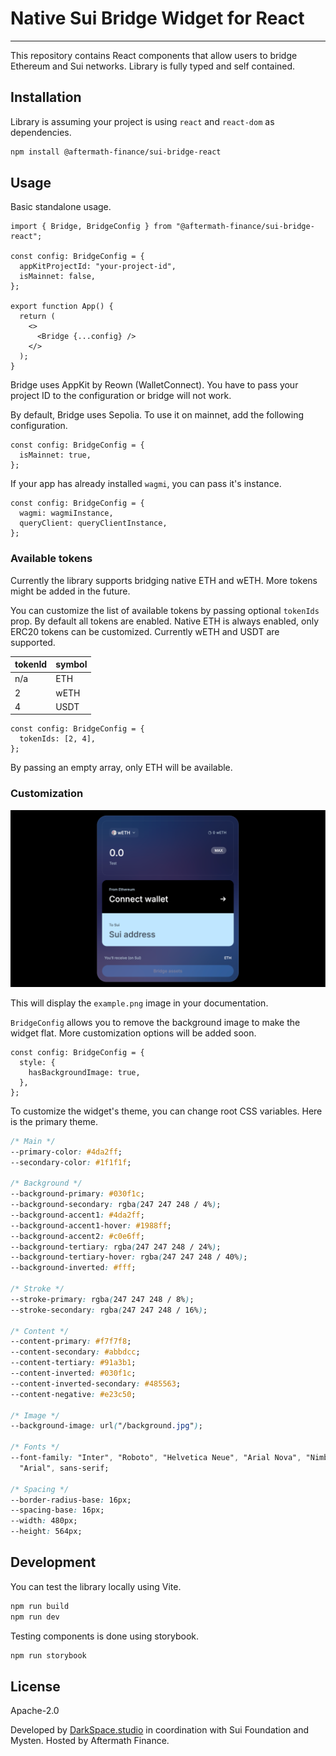 # Native Sui Bridge Widget for React

---

This repository contains React components that allow users to bridge Ethereum and Sui networks. Library is fully typed and self contained.

## Installation

Library is assuming your project is using `react` and `react-dom` as dependencies.

```bash
npm install @aftermath-finance/sui-bridge-react
```

## Usage

Basic standalone usage.

```tsx
import { Bridge, BridgeConfig } from "@aftermath-finance/sui-bridge-react";

const config: BridgeConfig = {
  appKitProjectId: "your-project-id",
  isMainnet: false,
};

export function App() {
  return (
    <>
      <Bridge {...config} />
    </>
  );
}
```

Bridge uses AppKit by Reown (WalletConnect). You have to pass your project ID to the configuration or bridge will not work.

By default, Bridge uses Sepolia. To use it on mainnet, add the following configuration.

```tsx
const config: BridgeConfig = {
  isMainnet: true,
};
```

If your app has already installed `wagmi`, you can pass it's instance.

```tsx
const config: BridgeConfig = {
  wagmi: wagmiInstance,
  queryClient: queryClientInstance,
};
```

### Available tokens

Currently the library supports bridging native ETH and wETH. More tokens might be added in the future.

You can customize the list of available tokens by passing optional `tokenIds` prop. By default all tokens are enabled. Native ETH is always enabled, only ERC20 tokens can be customized. Currently wETH and USDT are supported.

| tokenId | symbol |
| ------- | ------ |
| n/a     | ETH    |
| 2       | wETH   |
| 4       | USDT   |

```tsx
const config: BridgeConfig = {
  tokenIds: [2, 4],
};
```

By passing an empty array, only ETH will be available.

### Customization

![Primary theme](example.png)

This will display the `example.png` image in your documentation.

`BridgeConfig` allows you to remove the background image to make the widget flat. More customization options will be added soon.

```tsx
const config: BridgeConfig = {
  style: {
    hasBackgroundImage: true,
  },
};
```

To customize the widget's theme, you can change root CSS variables. Here is the primary theme.

```css
/* Main */
--primary-color: #4da2ff;
--secondary-color: #1f1f1f;

/* Background */
--background-primary: #030f1c;
--background-secondary: rgba(247 247 248 / 4%);
--background-accent1: #4da2ff;
--background-accent1-hover: #1988ff;
--background-accent2: #c0e6ff;
--background-tertiary: rgba(247 247 248 / 24%);
--background-tertiary-hover: rgba(247 247 248 / 40%);
--background-inverted: #fff;

/* Stroke */
--stroke-primary: rgba(247 247 248 / 8%);
--stroke-secondary: rgba(247 247 248 / 16%);

/* Content */
--content-primary: #f7f7f8;
--content-secondary: #abbdcc;
--content-tertiary: #91a3b1;
--content-inverted: #030f1c;
--content-inverted-secondary: #485563;
--content-negative: #e23c50;

/* Image */
--background-image: url("/background.jpg");

/* Fonts */
--font-family: "Inter", "Roboto", "Helvetica Neue", "Arial Nova", "Nimbus Sans",
  "Arial", sans-serif;

/* Spacing */
--border-radius-base: 16px;
--spacing-base: 16px;
--width: 480px;
--height: 564px;
```

## Development

You can test the library locally using Vite.

```bash
npm run build
npm run dev
```

Testing components is done using storybook.

```bash
npm run storybook
```

## License

Apache-2.0

Developed by [DarkSpace.studio](https://darkspace.studio/) in coordination with Sui Foundation and Mysten. Hosted by Aftermath Finance.
